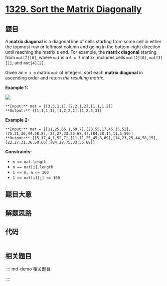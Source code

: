 # [1329. Sort the Matrix Diagonally](https://leetcode.com/problems/sort-the-matrix-diagonally)

## 题目

A **matrix diagonal** is a diagonal line of cells starting from some cell in
either the topmost row or leftmost column and going in the bottom-right
direction until reaching the matrix's end. For example, the **matrix
diagonal** starting from `mat[2][0]`, where `mat` is a `6 x 3` matrix,
includes cells `mat[2][0]`, `mat[3][1]`, and `mat[4][2]`.

Given an `m x n` matrix `mat` of integers, sort each **matrix diagonal** in
ascending order and return _the resulting matrix_.



**Example 1:**

![](https://assets.leetcode.com/uploads/2020/01/21/1482_example_1_2.png)

    
    
    **Input:** mat = [[3,3,1,1],[2,2,1,2],[1,1,1,2]]
    **Output:** [[1,1,1,1],[1,2,2,2],[1,2,3,3]]
    

**Example 2:**

    
    
    **Input:** mat = [[11,25,66,1,69,7],[23,55,17,45,15,52],[75,31,36,44,58,8],[22,27,33,25,68,4],[84,28,14,11,5,50]]
    **Output:** [[5,17,4,1,52,7],[11,11,25,45,8,69],[14,23,25,44,58,15],[22,27,31,36,50,66],[84,28,75,33,55,68]]
    



**Constraints:**

  * `m == mat.length`
  * `n == mat[i].length`
  * `1 <= m, n <= 100`
  * `1 <= mat[i][j] <= 100`


## 题目大意

## 解题思路

## 代码

```javascript

```

## 相关题目

:::: md-demo 相关题目

::::
